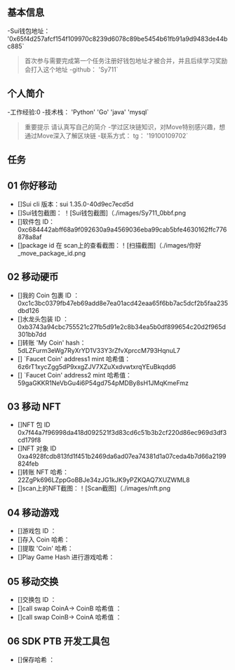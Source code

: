 ## 基本信息
-Sui钱包地址： '0x65f4d257afcf154f109970c8239d6078c89be5454b61fb91a9d9483de44bc885`
> 首次参与需要完成第一个任务注册好钱包地址才被合并，并且后续学习奖励会打入这个地址
-github： 'Sy711`

## 个人简介
-工作经验:0
-技术栈： 'Python' 'Go' 'java' 'mysql`
> 重要提示 请认真写自己的简介
-学过区块链知识，对Move特别感兴趣，想通过Move深入了解区块链
-联系方式： tg： '19100109702` 

## 任务

##   01 你好移动  
- []Sui cli 版本：sui 1.35.0-40d9ec7ecd5d
- []Sui钱包截图： ！[Sui钱包截图]（./images/Sy711_0bbf.png
- []软件包 ID：0xc684442abff68a9f092630a9a4569036eba99cab5bfe4630162ffc776878a8af
- []package id 在 scan上的查看截图：！[扫描截图]（./images/你好_move_package_id.png

##   02 移动硬币
- []我的 Coin 包裹 ID ：0xc1c3bc0379fb47eb69add8e7ea01acd42eaa65f6bb7ac5dcf2b5faa235dbd126
- []水龙头包装 ID ：0xb3743a94cbc755521c27fb5d91e2c8b34ea5b0df899654c20d2f965d301bb7dd
- []转账 'My Coin' hash： 5dLZFurm3eWg7RyXrYD1V33Y3rZfvXprccM793HqnuL7
- [] `Faucet Coin' address1 mint 哈希值：6z6rT1xycZgg5dP9xxgZJV7XZuXxdvwtxrqYEuBkqdd6
- [] `Faucet Coin' address2 mint 哈希值：59gaGKKR1NeVbGu4i6P54gd754pMDBy8sH1JMqKmeFmz

##   03 移动 NFT
- []NFT 包 ID 0x7f44a7f96998da418d092521f3d83cd6c51b3b2cf220d86ec969d3df3cd179f8
- []NFT 对象 ID  0xa4928fcdb813fd1f451b2469da6ad07ea74381d1a07ceda4b7d66a2199824feb
- []转账 NFT 哈希：22ZgPk696LZppGoBBJe34zJG1kJK9yPZKQAQ7XUZWML8
- []scan上的NFT截图：！[Scan截图]（./images/nft.png

##   04 移动游戏
- []游戏包 ID ：
- []存入 Coin 哈希：
- []提取 'Coin' 哈希：
- []Play Game Hash 进行游戏哈希：

##   05 移动交换
- []交换包 ID ：
- []call swap CoinA-> CoinB 哈希值 ：
- []call swap CoinB-> CoinA 哈希值 ：

##   06 SDK PTB 开发工具包
- []保存哈希 ：